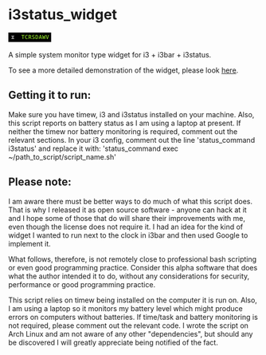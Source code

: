 # i3status_widget

![Image of i3status_widget](https://github.com/developerhdf/i3status_widget/blob/master/i3status_widget.png)

A simple system monitor type widget for i3 + i3bar + i3status.

To see a more detailed demonstration of the widget, please look [here](https://github.com/developerhdf/i3status_widget/blob/master/demonstration.png).

## Getting it to run:

Make sure you have timew, i3 and i3status installed on your machine. Also, 
this script reports on battery status as I am using a laptop at present. If 
neither the timew nor battery monitoring is required, comment out the relevant
sections. In your i3 config, comment out the line 
'status_command i3status'
and replace it with:
'status_command exec ~/path_to_script/script_name.sh'


## Please note:

I am aware there must be better ways to do much of what this script does. That
is why I released it as open source software - anyone can hack at it and I 
hope some of those that do will share their improvements with me, even though 
the license does not require it. I had an idea for the kind of widget I wanted 
to run next to the clock in i3bar and then used Google to implement it. 

What follows, therefore, is not remotely close to professional bash scripting 
or even good programming practice. Consider this alpha software that does what
the author intended it to do, without any considerations for security,
performance or good programming practice.

This script relies on timew being installed on the computer it is run on.
Also, I am using a laptop so it monitors my battery level which might produce 
errors on computers without batteries. If time/task and battery monitoring is
not required, please comment out the relevant code. I wrote the script on Arch 
Linux and am not aware of any other "dependencies", but should any be 
discovered I will greatly appreciate being notified of the fact.
